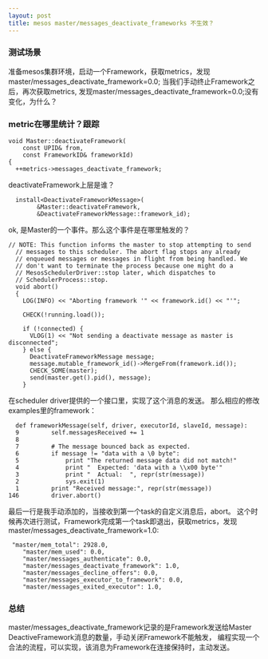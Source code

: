 ```yaml
---
layout: post
title: mesos master/messages_deactivate_frameworks 不生效？
---
```


### 测试场景
准备mesos集群环境，启动一个Framework，获取metrics，发现master/messages_deactivate_framework=0.0; 
当我们手动终止Framework之后，再次获取metrics,  发现master/messages_deactivate_framework=0.0;没有变化，为什么？


### metric在哪里统计？跟踪

```
void Master::deactivateFramework(
    const UPID& from,
    const FrameworkID& frameworkId)
{
  ++metrics->messages_deactivate_framework;

```
deactivateFramework上层是谁？

```
  install<DeactivateFrameworkMessage>(
        &Master::deactivateFramework,
        &DeactivateFrameworkMessage::framework_id);
```
ok, 是Master的一个事件。那么这个事件是在哪里触发的？


```
// NOTE: This function informs the master to stop attempting to send
  // messages to this scheduler. The abort flag stops any already
  // enqueued messages or messages in flight from being handled. We
  // don't want to terminate the process because one might do a
  // MesosSchedulerDriver::stop later, which dispatches to
  // SchedulerProcess::stop.
  void abort()
  {
    LOG(INFO) << "Aborting framework '" << framework.id() << "'";

    CHECK(!running.load());

    if (!connected) {
      VLOG(1) << "Not sending a deactivate message as master is disconnected";
    } else {
      DeactivateFrameworkMessage message;
      message.mutable_framework_id()->MergeFrom(framework.id());
      CHECK_SOME(master);
      send(master.get().pid(), message);
    }
```
在scheduler driver提供的一个接口里，实现了这个消息的发送。
那么相应的修改examples里的framework：

```
  def frameworkMessage(self, driver, executorId, slaveId, message):                                           
  9         self.messagesReceived += 1                                                                              
  8                                                                                                                 
  7         # The message bounced back as expected.                                                                 
  6         if message != "data with a \0 byte":                                                                    
  5             print "The returned message data did not match!"                                                    
  4             print "  Expected: 'data with a \\x00 byte'"                                                        
  3             print "  Actual:  ", repr(str(message))                                                             
  2             sys.exit(1)                                                                                         
  1         print "Received message:", repr(str(message))                                                           
146         driver.abort()                   
```
最后一行是我手动添加的，当接收到第一个task的自定义消息后，abort。
这个时候再次进行测试，Framework完成第一个task即退出，获取metrics，发现master/messages_deactivate_framework=1.0:

```
 "master/mem_total": 2928.0,
    "master/mem_used": 0.0,
    "master/messages_authenticate": 0.0,
    "master/messages_deactivate_framework": 1.0,
    "master/messages_decline_offers": 0.0,
    "master/messages_executor_to_framework": 0.0,
    "master/messages_exited_executor": 1.0,
```

### 总结
master/messages_deactivate_framework记录的是Framework发送给Master DeactiveFramework消息的数量，手动关闭Framework不能触发，
编程实现一个合法的流程，可以实现，该消息为Framework在连接保持时，主动发送。



